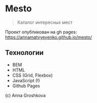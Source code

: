 # Mesto

> Каталог интересных мест

Проект опубликован на gh pages:
https://annamatvyeyenko.github.io/mesto/

## Технологии

- BEM
- HTML
- CSS (Grid, Flexbox)
- JavaScript (!)
- Github Pages

(c) Anna Groshkova
